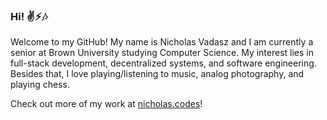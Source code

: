 ### Hi! ✌⚡🎶
Welcome to my GitHub! My name is Nicholas Vadasz and I am currently a senior at Brown University studying Computer Science. My interest lies in full-stack development, decentralized systems, and software engineering. Besides that, I love playing/listening to music, analog photography, and playing chess.

Check out more of my work at [nicholas.codes](https://nicholas.codes)!
